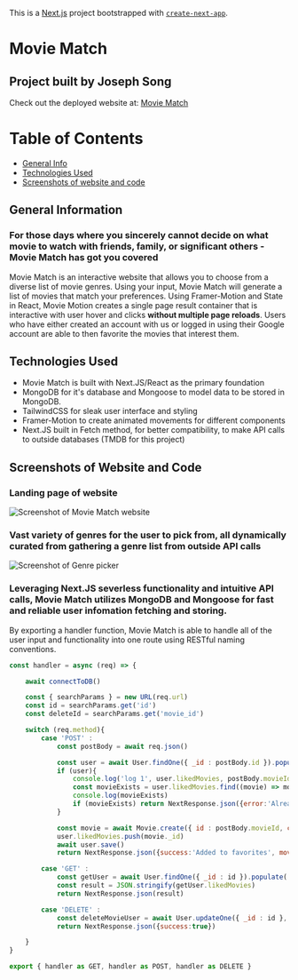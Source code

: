 This is a [Next.js](https://nextjs.org/) project bootstrapped with [`create-next-app`](https://github.com/vercel/next.js/tree/canary/packages/create-next-app).

# Movie Match
## Project built by Joseph Song
Check out the deployed website at: [Movie Match](https://movie-match-gamma.vercel.app/)

# Table of Contents
* [General Info](#general-information)
* [Technologies Used](#technologies-used)
* [Screenshots of website and code](#screenshots-of-website-and-code)

## General Information
### For those days where you sincerely cannot decide on what movie to watch with friends, family, or significant others - Movie Match has got you covered
Movie Match is an interactive website that allows you to choose from a diverse list of movie genres. Using your input, Movie Match will generate a list of movies that match your preferences.
Using Framer-Motion and State in React, Movie Motion creates a single page result container that is interactive with user hover and clicks **without multiple page reloads**. Users who have either created an account with
us or logged in using their Google account are able to then favorite the movies that interest them. 

## Technologies Used
- Movie Match is built with Next.JS/React as the primary foundation 
- MongoDB for it's database and Mongoose to model data to be stored in MongoDB.
- TailwindCSS for sleak user interface and styling
- Framer-Motion to create animated movements for different components
- Next.JS built in Fetch method, for better compatibility, to make API calls to outside databases (TMDB for this project)

## Screenshots of Website and Code
### Landing page of website
![Screenshot of Movie Match website](https://github.com/JosephMinSong/Movie_Match/assets/129890601/1e180845-6350-4aa6-9967-ba095a5506f8)
### Vast variety of genres for the user to pick from, all dynamically curated from gathering a genre list from outside API calls
![Screenshot of Genre picker](https://github.com/JosephMinSong/Movie_Match/assets/129890601/aae77a9f-93e9-4022-8892-f1b287f48986)
### Leveraging Next.JS severless functionality and intuitive API calls, Movie Match utilizes MongoDB and Mongoose for fast and reliable user infomation fetching and storing. 
By exporting a handler function, Movie Match is able to handle all of the user input and functionality into one route using RESTful naming conventions. 

```js
const handler = async (req) => {

    await connectToDB()

    const { searchParams } = new URL(req.url)
    const id = searchParams.get('id') 
    const deleteId = searchParams.get('movie_id') 

    switch (req.method){
        case 'POST' : 
            const postBody = await req.json()

            const user = await User.findOne({ _id : postBody.id }).populate('likedMovies').exec()
            if (user){
                console.log('log 1', user.likedMovies, postBody.movieId)
                const movieExists = user.likedMovies.find((movie) => movie.id == postBody.movieId)
                console.log(movieExists)
                if (movieExists) return NextResponse.json({error:'Already in favorites', movie_id : postBody.movieId}, {status : 400})
            }

            const movie = await Movie.create({ id : postBody.movieId, categories : postBody.categories, posterPath : postBody.posterPath, title: postBody.title, description: postBody.description }) // ID FROM API
            user.likedMovies.push(movie._id)
            await user.save()
            return NextResponse.json({success:'Added to favorites', movie_id : postBody.movieId})

        case 'GET' :
            const getUser = await User.findOne({ _id : id }).populate('likedMovies').exec()
            const result = JSON.stringify(getUser.likedMovies)
            return NextResponse.json(result)

        case 'DELETE' :
            const deleteMovieUser = await User.updateOne({ _id : id }, { $pull : { likedMovies : deleteId } })
            return NextResponse.json({success:true})

    }
}

export { handler as GET, handler as POST, handler as DELETE }
```



